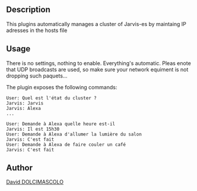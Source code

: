 ## Description

This plugins automatically manages a cluster of Jarvis-es by maintaing IP adresses in the hosts file

## Usage

There is no settings, nothing to enable. Everything's automatic. Pleas enote that UDP broadcasts are used, so make sure your network equiment is not dropping such paquets...  
  
The plugin exposes the following commands:

```
User: Quel est l'état du cluster ?
Jarvis: Jarvis
Jarvis: Alexa
...
```

```
User: Demande à Alexa quelle heure est-il
Jarvis: Il est 15h30
User: Demande à Alexa d'allumer la lumière du salon
Jarvis: C'est fait
User: Demande à Alexa de faire couler un café
Jarvis: C'est fait
```

## Author
[David DOLCIMASCOLO](https://linagora.com)
